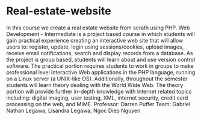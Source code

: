 # Real-estate-website
In this course we create a real estate website from scrath using PHP.
Web Development - Intermediate is a project based course in which students will gain practical experience creating an interactive web site that will allow users to: register, update, login using sessions/cookies, upload images, receive email notifications, search and display records from a database. 
As the project is group based, students will learn about and use version control software. 
The practical portion requires students to work in groups to make professional level interactive Web applications in the PHP language, running on a Linux server (a UNIX-like OS).
Additionally, throughout the semester students will learn theory dealing with the World Wide Web. 
The theory portion will provide further in-depth knowledge with Internet related topics including: digital imaging, user testing, XML, internet security, credit card processing on the web, and MIME.
Professor: Darren Puffer
Team: Gabriel Nathan Legawa, Lisandra Legawa, Ngoc Diep Nguyen
